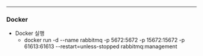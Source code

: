 ---
### Docker
* Docker 실행
  * docker run -d --name rabbitmq -p 5672:5672 -p 15672:15672 -p 61613:61613 --restart=unless-stopped rabbitmq:management